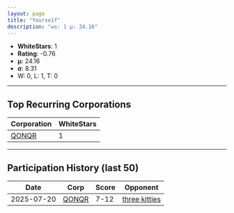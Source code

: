 ```yaml
---
layout: page
title: "Yourse1f"
description: "ws: 1 μ: 24.16"
---
```

- **WhiteStars**: 1
- **Rating**: -0.76
- **μ**: 24.16  
- **σ**: 8.31
- W: 0, L: 1, T: 0

---

## Top Recurring Corporations

| Corporation | WhiteStars |
| --- | --- |
| [QONQR](https://ws.tsl.rocks/corp/5e23ade08a63b2c440a6a4c1a9ecfb6b1cfca34523c1a528d075bd06eaf5d019/) | 1 |

---

## Participation History (last 50)

| Date | Corp | Score | Opponent |
| --- | --- | --- | --- |
| 2025-07-20 | [QONQR](https://ws.tsl.rocks/corp/5e23ade08a63b2c440a6a4c1a9ecfb6b1cfca34523c1a528d075bd06eaf5d019/) | 7-12 | [three kitties](https://ws.tsl.rocks/corp/04ae72b5736fbdc80a2fe9e4c2baaad3258a1e0ef0acc8122295fb64d6b3d292/) |